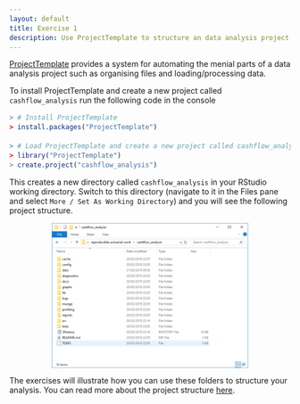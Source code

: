 ```yaml
---
layout: default
title: Exercise 1
description: Use ProjectTemplate to structure an data analysis project in R
---
```


<style type="text/css" media="screen">
  img {
    display: block;
    margin-left: auto;
    margin-right: auto;
    width: 70%;
  }
</style>

[ProjectTemplate](http://projecttemplate.net/) provides a system for automating the menial parts of a data analysis project such as organising files and loading/processing data.

To install ProjectTemplate and create a new project called `cashflow_analysis` run the following code in the console

```R
> # Install ProjectTemplate
> install.packages("ProjectTemplate")

> # Load ProjectTemplate and create a new project called cashflow_analysis
> library("ProjectTemplate")
> create.project("cashflow_analysis")
```

This creates a new directory called `cashflow_analysis` in your RStudio working directory.  Switch to this directory (navigate to it in the Files pane and select `More / Set As Working Directory`) and you will see the following project structure.

<a href="assets/images/projecttemplate.png">![ProjectTemplate](assets/images/projecttemplate.png)</a>

The exercises will illustrate how you can use these folders to structure your analysis.  You can read more about the project structure [here](http://projecttemplate.net/architecture.html).
